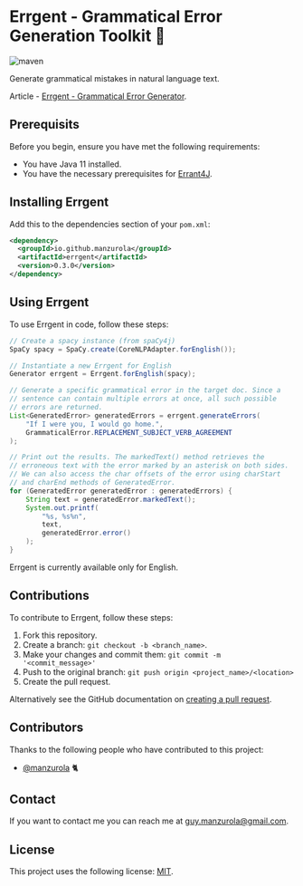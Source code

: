 # Errgent - Grammatical Error Generation Toolkit 🤖

![maven](https://github.com/manzurola/errgent/actions/workflows/maven.yml/badge.svg)

Generate grammatical mistakes in natural language text.

Article - [Errgent - Grammatical Error Generator](https://guymanzurola.medium.com/errgent-grammatical-error-generation-toolkit-8048cf9d03ae).

## Prerequisits

Before you begin, ensure you have met the following requirements:

* You have Java 11 installed.
* You have the necessary prerequisites for [Errant4J](https://github.com/manzurola/errant4j#prerequisits).

## Installing Errgent

Add this to the dependencies section of your `pom.xml`:
```xml
<dependency>
  <groupId>io.github.manzurola</groupId>
  <artifactId>errgent</artifactId>
  <version>0.3.0</version>
</dependency>
```

## Using Errgent

To use Errgent in code, follow these steps:

```java
// Create a spacy instance (from spaCy4j)
SpaCy spacy = SpaCy.create(CoreNLPAdapter.forEnglish());

// Instantiate a new Errgent for English
Generator errgent = Errgent.forEnglish(spacy);

// Generate a specific grammatical error in the target doc. Since a
// sentence can contain multiple errors at once, all such possible
// errors are returned.
List<GeneratedError> generatedErrors = errgent.generateErrors(
    "If I were you, I would go home.",
    GrammaticalError.REPLACEMENT_SUBJECT_VERB_AGREEMENT
);

// Print out the results. The markedText() method retrieves the
// erroneous text with the error marked by an asterisk on both sides.
// We can also access the char offsets of the error using charStart
// and charEnd methods of GeneratedError.
for (GeneratedError generatedError : generatedErrors) {
    String text = generatedError.markedText();
    System.out.printf(
        "%s, %s%n",
        text,
        generatedError.error()
    );
}
```

Errgent is currently available only for English.

## Contributions

To contribute to Errgent, follow these steps:

1. Fork this repository.
2. Create a branch: `git checkout -b <branch_name>`.
3. Make your changes and commit them: `git commit -m '<commit_message>'`
4. Push to the original branch: `git push origin <project_name>/<location>`
5. Create the pull request.

Alternatively see the GitHub documentation on [creating a pull request](https://docs.github.com/en/github/collaborating-with-pull-requests/proposing-changes-to-your-work-with-pull-requests/creating-a-pull-request).

        
## Contributors
        
Thanks to the following people who have contributed to this project:
        
* [@manzurola](https://github.com/manzurola) 🐈        

## Contact

If you want to contact me you can reach me at [guy.manzurola@gmail.com](guy.manzurola@gmail.com).

## License
        
This project uses the following license: [MIT](https://github.com/manzurola/errgent/blob/main/LICENSE).
